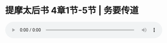 # 提摩太后书 4章1节-5节 | 务要传道

<audio style="width: 100%;" preload="false" controls controlslist="nodownload"><source src="http://file.simai.life/audio/mp3/2019/191103_002.mp3" type="audio/mpeg">Your browser does not support the audio element.</audio>
